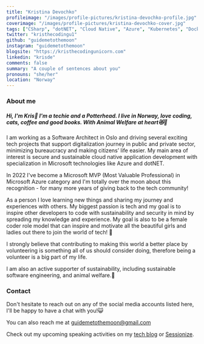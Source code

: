```yaml
---
title: "Kristina Devochko"
profileimage: "/images/profile-pictures/kristina-devochko-profile.jpg"
coverimage: "/images/profile-pictures/kristina-devochko-cover.jpg"
tags: ["CSharp", "dotNET", "Cloud Native", "Azure", "Kubernetes", "Docker", "DevSecOps", "SDLC", "Software Architecture", "Sustainable Software Engineering", "Microsoft Azure MVP", "Azure Hero", "MeetUp Organiser", "Volunteer", "Speaker", "Open Sourceress", "Mentor", "Animal Welfare Advocate"]
twitter: "kristhecodingu1"
github: "guidemetothemoon"
instagram: "guidemetothemoon"
blogsite: "https://kristhecodingunicorn.com"
linkedin: "krisde"
comments: false
summary: "A couple of sentences about you"
pronouns: "she/her"
location: "Norway"
---
```



### About me

##### Hi, I'm Kris🤗 I'm a techie and a Potterhead. I live in Norway, love coding, cats, coffee and good books. With Animal Welfare at heart😻🌈

I am working as a Software Architect in Oslo and driving several exciting tech projects that support digitalization journey in public and private sector, minimizing bureaucracy and making citizens’ life easier. My main area of interest is secure and sustainable cloud native application development with specialization in Microsoft technologies like Azure and dotNET.

In 2022 I've become a Microsoft MVP (Most Valuable Professional) in Microsoft Azure category and I'm totally over the moon about this recognition - for many more years of giving back to the tech community!

As a person I love learning new things and sharing my journey and experiences with others. My biggest passion is tech and my goal is to inspire other developers to code with sustainability and security in mind by spreading my knowledge and experience. My goal is also to be a female coder role model that can inspire and motivate all the beautiful girls and ladies out there to join the world of tech! 💖

I strongly believe that contributing to making this world a better place by volunteering is something all of us should consider doing, therefore being a volunteer is a big part of my life.

I am also an active supporter of sustainability, including sustainable software engineering, and animal welfare.🌱

### Contact

Don't hesitate to reach out on any of the social media accounts listed here, I'll be happy to have a chat with you!😺

You can also reach me at [guidemetothemoon@gmail.com](guidemetothemoon@gmail.com)

Check out my upcoming speaking activities on my [tech blog](https://kristhecodingunicorn.com/public) or [Sessionize](https://sessionize.com/kristina-devochko).
